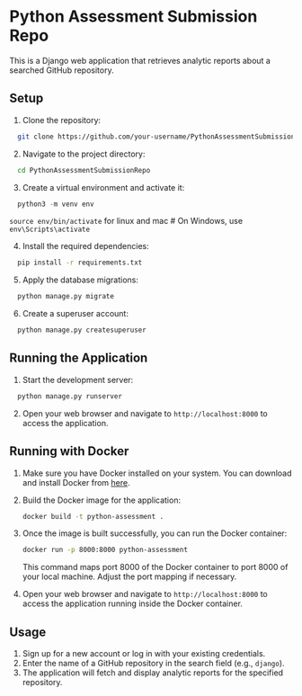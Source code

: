 # Python Assessment Submission Repo

This is a Django web application that retrieves analytic reports about a searched GitHub repository.

## Setup

1. Clone the repository:

  ```bash
    git clone https://github.com/your-username/PythonAssessmentSubmissionRepo.git
  ```


2. Navigate to the project directory:

  ```bash
    cd PythonAssessmentSubmissionRepo
  ```


3. Create a virtual environment and activate it:

  ```python
    python3 -m venv env
  ```
  `source env/bin/activate` for linux and mac  # On Windows, use `env\Scripts\activate`


4. Install the required dependencies:

  ```bash
    pip install -r requirements.txt
  ```


5. Apply the database migrations:

  ```bash
    python manage.py migrate
  ```


6. Create a superuser account:

  ```bash
    python manage.py createsuperuser
  ```


## Running the Application

1. Start the development server:

  ```bash
    python manage.py runserver
  ```


2. Open your web browser and navigate to `http://localhost:8000` to access the application.


## Running with Docker

1. Make sure you have Docker installed on your system. You can download and install Docker from [here](https://www.docker.com/get-started).

2. Build the Docker image for the application:

   ```bash
   docker build -t python-assessment .
   ```

3. Once the image is built successfully, you can run the Docker container:

   ```bash
   docker run -p 8000:8000 python-assessment
   ```

   This command maps port 8000 of the Docker container to port 8000 of your local machine. Adjust the port mapping if necessary.

4. Open your web browser and navigate to `http://localhost:8000` to access the application running inside the Docker container.

## Usage

1. Sign up for a new account or log in with your existing credentials.
2. Enter the name of a GitHub repository in the search field (e.g., `django`).
3. The application will fetch and display analytic reports for the specified repository.

